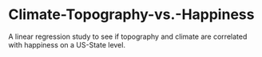 # Climate-Topography-vs.-Happiness

A linear regression study to see if topography and climate are correlated with happiness on a US-State level.

